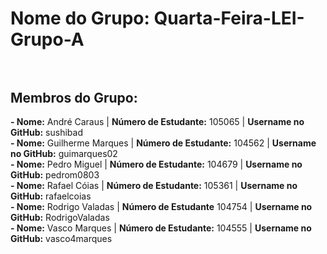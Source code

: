 # Nome do Grupo: Quarta-Feira-LEI-Grupo-A <br><br>

## Membros do Grupo: <br>
**- Nome:** André Caraus | **Número de Estudante:** 105065 | **Username no GitHub:** sushibad <br>
**- Nome:** Guilherme Marques | **Número de Estudante:** 104562  | **Username no GitHub:** guimarques02 <br>
**- Nome:** Pedro Miguel | **Número de Estudante:** 104679 | **Username no GitHub:** pedrom0803 <br>
**- Nome:** Rafael Cóias | **Número de Estudante:** 105361 | **Username no GitHub:** rafaelcoias <br>
**- Nome:** Rodrigo Valadas | **Número de Estudante** 104754 | **Username no GitHub:** RodrigoValadas <br>
**- Nome:** Vasco Marques | **Número de Estudante:** 104555 | **Username no GitHub:** vasco4marques 
